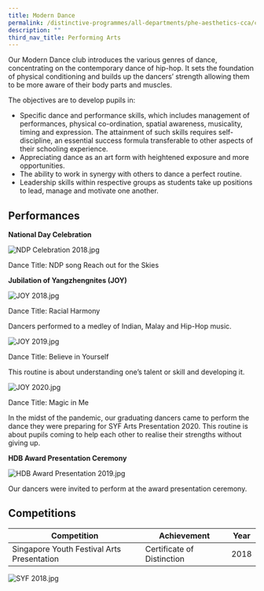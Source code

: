 ```yaml
---
title: Modern Dance
permalink: /distinctive-programmes/all-departments/phe-aesthetics-cca/cca/performing-arts/modern-dance/
description: ""
third_nav_title: Performing Arts
---
```

Our Modern Dance club introduces the various genres of dance, concentrating on the contemporary dance of hip-hop. It sets the foundation of physical conditioning and builds up the dancers’ strength allowing them to be more aware of their body parts and muscles.

  

The objectives are to develop pupils in:

*   Specific dance and performance skills, which includes management of performances, physical co-ordination, spatial awareness, musicality, timing and expression. The attainment of such skills requires self-discipline, an essential success formula transferable to other aspects of their schooling experience.
*   Appreciating dance as an art form with heightened exposure and more opportunities.
*   The ability to work in synergy with others to dance a perfect routine.
*   Leadership skills within respective groups as students take up positions to lead, manage and motivate one another.

Performances
------------

**National Day Celebration**

![NDP Celebration 2018.jpg](https://yangzhengpri.moe.edu.sg/qql/slot/u703/2022/Distinctive%20Programmes/CCA/Aesthetics/Modern%20Dance/NDP%20Celebration%202018.jpg)

  

  

  

  

  

  

  

  

  

  

  

  

  

  

  

  

Dance Title: NDP song Reach out for the Skies

  

**Jubilation of Yangzhengnites (JOY)**

![JOY 2018.jpg](https://yangzhengpri.moe.edu.sg/qql/slot/u703/2022/Distinctive%20Programmes/CCA/Aesthetics/Modern%20Dance/JOY%202018.jpg)

  

  

  

  

  

  

  

  

  

  

  

  

  

  

  

  

  

  

  

Dance Title: Racial Harmony

Dancers performed to a medley of Indian, Malay and Hip-Hop music.

  

![JOY 2019.jpg](https://yangzhengpri.moe.edu.sg/qql/slot/u703/2022/Distinctive%20Programmes/CCA/Aesthetics/Modern%20Dance/JOY%202019.jpg)

  

  

  

  

  

  

  

  

  

  

  

  

  

  

Dance Title: Believe in Yourself

This routine is about understanding one’s talent or skill and developing it.

  

![JOY 2020.jpg](https://yangzhengpri.moe.edu.sg/qql/slot/u703/2022/Distinctive%20Programmes/CCA/Aesthetics/Modern%20Dance/JOY%202020.jpg)

  

  

  

  

  

  

  

  

  

  

  

  

  

  

Dance Title: Magic in Me

In the midst of the pandemic, our graduating dancers came to perform the dance they were preparing for SYF Arts Presentation 2020. This routine is about pupils coming to help each other to realise their strengths without giving up.

  

**HDB Award Presentation Ceremony**

![HDB Award Presentation 2019.jpg](https://yangzhengpri.moe.edu.sg/qql/slot/u703/2022/Distinctive%20Programmes/CCA/Aesthetics/Modern%20Dance/HDB%20Award%20Presentation%202019.jpg)

  

  

  

  

  

  

  

  

  

  

  

  

  

  

Our dancers were invited to perform at the award presentation ceremony.

Competitions
------------

| Competition | Achievement | Year |
| --- | --- | --- |
| Singapore Youth Festival Arts Presentation | Certificate of Distinction | 2018 |

  
![SYF 2018.jpg](https://yangzhengpri.moe.edu.sg/qql/slot/u703/2022/Distinctive%20Programmes/CCA/Aesthetics/Modern%20Dance/SYF%202018.jpg)